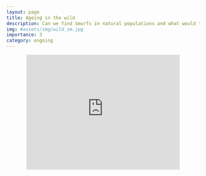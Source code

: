 ```yaml
---
layout: page
title: Ageing in the wild
description: Can we find Smurfs in natural populations and what would this tell us about ageing?
img: #assets/img/wild_sm.jpg
importance: 3
category: ongoing
---
```


<p align="center">
    <iframe src = "https://michaelrera.github.io/field_insects_collection/"
        title = "interactive map of the fly sampling in Costa Rica" 
        width = "400"
        height = "300"
        style="border:none;">
    </iframe>
</p>